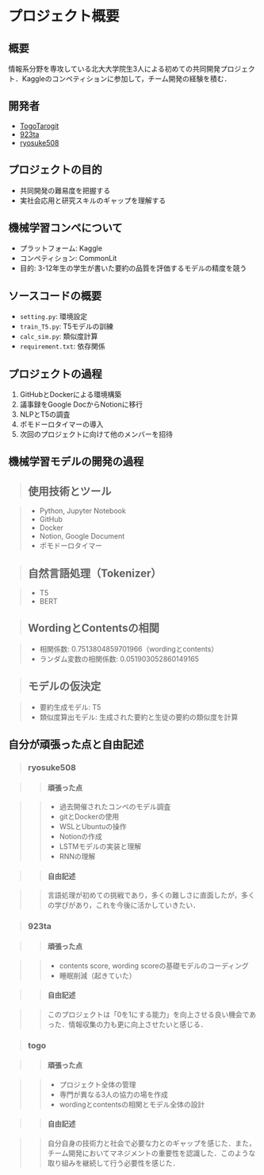 # プロジェクト概要

## 概要

情報系分野を専攻している北大大学院生3人による初めての共同開発プロジェクト．Kaggleのコンペティションに参加して，チーム開発の経験を積む．

## 開発者

- [TogoTarogit](https://github.com/TogoTarogit)
- [923ta](https://github.com/923ta)
- [ryosuke508](https://github.com/ryosuke508)

## プロジェクトの目的

- 共同開発の難易度を把握する
- 実社会応用と研究スキルのギャップを理解する

## 機械学習コンペについて

- プラットフォーム: Kaggle
- コンペティション: CommonLit
- 目的: 3-12年生の学生が書いた要約の品質を評価するモデルの精度を競う

## ソースコードの概要

- `setting.py`: 環境設定
- `train_T5.py`: T5モデルの訓練
- `calc_sim.py`: 類似度計算
- `requirement.txt`: 依存関係

## プロジェクトの過程

1. GitHubとDockerによる環境構築
2. 議事録をGoogle DocからNotionに移行
3. NLPとT5の調査
4. ポモドーロタイマーの導入
5. 次回のプロジェクトに向けて他のメンバーを招待

## 機械学習モデルの開発の過程
> ## 使用技術とツール

> - Python, Jupyter Notebook
> - GitHub
> - Docker
> - Notion, Google Document
> - ポモドーロタイマー

> ## 自然言語処理（Tokenizer）

> - T5
> - BERT

> ## WordingとContentsの相関

> - 相関係数: 0.7513804859701966（wordingとcontents）
> - ランダム変数の相関係数: 0.051903052860149165

> ## モデルの仮決定

> - 要約生成モデル: T5
> - 類似度算出モデル: 生成された要約と生徒の要約の類似度を計算

## 自分が頑張った点と自由記述

> ### ryosuke508

> > #### 頑張った点

> > - 過去開催されたコンペのモデル調査
> > - gitとDockerの使用
> > - WSLとUbuntuの操作
> > - Notionの作成
> > - LSTMモデルの実装と理解
> > - RNNの理解

> > #### 自由記述

> > 言語処理が初めての挑戦であり，多くの難しさに直面したが，多くの学びがあり，これを今後に活かしていきたい．

> ### 923ta

> > #### 頑張った点

> > - contents score, wording scoreの基礎モデルのコーディング
> > - 睡眠削減（起きていた）

> > #### 自由記述

> > このプロジェクトは「0を1にする能力」を向上させる良い機会であった．情報収集の力も更に向上させたいと感じる．

> ### togo

> > #### 頑張った点

> > - プロジェクト全体の管理
> > - 専門が異なる3人の協力の場を作成
> > - wordingとcontentsの相関とモデル全体の設計

> > #### 自由記述

> > 自分自身の技術力と社会で必要な力とのギャップを感じた．また，チーム開発においてマネジメントの重要性を認識した．このような取り組みを継続して行う必要性を感じた．

